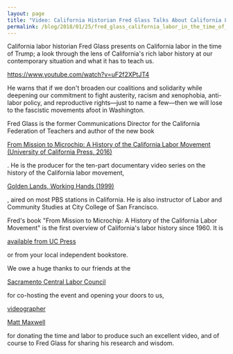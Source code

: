 ```yaml
---
layout: page
title: "Video: California Historian Fred Glass Talks About California Labor in the Time of Trump - Democratic Socialists of America, Sacramento"
permalink: /blog/2018/01/25/fred_glass_california_labor_in_the_time_of_trump/
---
```


California labor historian Fred Glass presents on California labor in the time of Trump; a look through the lens of California's rich labor history at our contemporary situation and what it has to teach us.



https://www.youtube.com/watch?v=uF2f2XPtJT4





He warns that if we don't broaden our coalitions and solidarity while deepening our commitment to fight austerity, racism and xenophobia, anti-labor policy, and reproductive rights—just to name a few—then we will lose to the fascistic movements afoot in Washington.









Fred Glass is the former Communications Director for the California Federation of Teachers and author of the new book

[From Mission to Microchip: A History of the California Labor Movement (University of California Press, 2016)](https://www.ucpress.edu/book.php?isbn=9780520288416)

. He is the producer for the ten-part documentary video series on the history of the California labor movement,

[Golden Lands, Working Hands (1999)](http://cft.org/member-services/labor-education/golden-lands,-working-hands.html)

, aired on most PBS stations in California. He is also instructor of Labor and Community Studies at City College of San Francisco.











Fred's book "From Mission to Microchip: A History of the California Labor Movement" is the first overview of California's labor history since 1960. It is

[available from UC Press](https://www.ucpress.edu/book.php?isbn=9780520288416)

or from your local independent bookstore.











We owe a huge thanks to our friends at the

[<span class="_247o"><span>Sacramento Central Labor Council</span></span>](https://www.sacramentolabor.org/)

for co-hosting the event and opening your doors to us,

[videographer](https://mattmaxwellvideo.com/)

[<span class="_247o"><span>Matt Maxwell</span></span>](https://mattmaxwellvideo.com/)

for donating the time and labor to produce such an excellent video, and of course to Fred Glass for sharing his research and wisdom.


